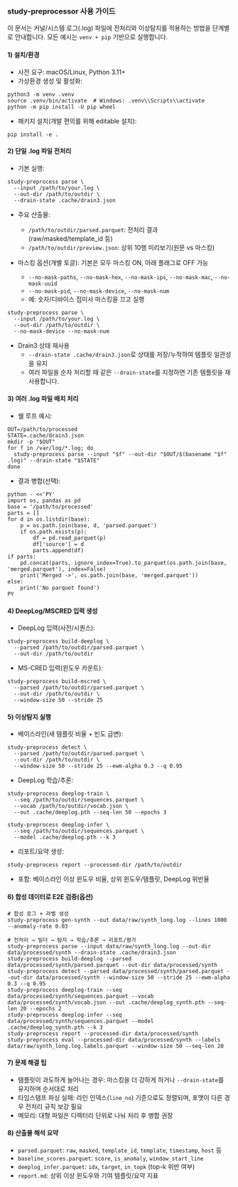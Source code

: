 ### study-preprocessor 사용 가이드

이 문서는 커널/시스템 로그(.log) 파일에 전처리와 이상탐지를 적용하는 방법을 단계별로 안내합니다. 모든 예시는 `venv + pip` 기반으로 실행합니다.

#### 1) 설치/환경
- 사전 요구: macOS/Linux, Python 3.11+
- 가상환경 생성 및 활성화:
```
python3 -m venv .venv
source .venv/bin/activate  # Windows: .venv\\Scripts\\activate
python -m pip install -U pip wheel
```
- 패키지 설치(개발 편의를 위해 editable 설치):
```
pip install -e .
```

#### 2) 단일 .log 파일 전처리
- 기본 실행:
```
study-preprocess parse \
  --input /path/to/your.log \
  --out-dir /path/to/outdir \
  --drain-state .cache/drain3.json
```
- 주요 산출물:
  - `/path/to/outdir/parsed.parquet`: 전처리 결과(raw/masked/template_id 등)
  - `/path/to/outdir/preview.json`: 상위 10행 미리보기(원문 vs 마스킹)

- 마스킹 옵션(개별 토글): 기본은 모두 마스킹 ON, 아래 플래그로 OFF 가능
  - `--no-mask-paths`, `--no-mask-hex`, `--no-mask-ips`, `--no-mask-mac`, `--no-mask-uuid`
  - `--no-mask-pid`, `--no-mask-device`, `--no-mask-num`
  - 예: 숫자/디바이스 접미사 마스킹을 끄고 실행
```
study-preprocess parse \
  --input /path/to/your.log \
  --out-dir /path/to/outdir \
  --no-mask-device --no-mask-num
```

- Drain3 상태 재사용
  - `--drain-state .cache/drain3.json`로 상태를 저장/누적하여 템플릿 일관성을 유지
  - 여러 파일을 순차 처리할 때 같은 `--drain-state`를 지정하면 기존 템플릿을 재사용합니다.

#### 3) 여러 .log 파일 배치 처리
- 쉘 루프 예시:
```
OUT=/path/to/processed
STATE=.cache/drain3.json
mkdir -p "$OUT"
for f in /var/log/*.log; do
  study-preprocess parse --input "$f" --out-dir "$OUT/$(basename "$f" .log)" --drain-state "$STATE"
done
```
- 결과 병합(선택):
```
python - <<'PY'
import os, pandas as pd
base = '/path/to/processed'
parts = []
for d in os.listdir(base):
    p = os.path.join(base, d, 'parsed.parquet')
    if os.path.exists(p):
        df = pd.read_parquet(p)
        df['source'] = d
        parts.append(df)
if parts:
    pd.concat(parts, ignore_index=True).to_parquet(os.path.join(base, 'merged.parquet'), index=False)
    print('Merged ->', os.path.join(base, 'merged.parquet'))
else:
    print('No parquet found')
PY
```

#### 4) DeepLog/MSCRED 입력 생성
- DeepLog 입력(사전/시퀀스):
```
study-preprocess build-deeplog \
  --parsed /path/to/outdir/parsed.parquet \
  --out-dir /path/to/outdir
```
- MS-CRED 입력(윈도우 카운트):
```
study-preprocess build-mscred \
  --parsed /path/to/outdir/parsed.parquet \
  --out-dir /path/to/outdir \
  --window-size 50 --stride 25
```

#### 5) 이상탐지 실행
- 베이스라인(새 템플릿 비율 + 빈도 급변):
```
study-preprocess detect \
  --parsed /path/to/outdir/parsed.parquet \
  --out-dir /path/to/outdir \
  --window-size 50 --stride 25 --ewm-alpha 0.3 --q 0.95
```
- DeepLog 학습/추론:
```
study-preprocess deeplog-train \
  --seq /path/to/outdir/sequences.parquet \
  --vocab /path/to/outdir/vocab.json \
  --out .cache/deeplog.pth --seq-len 50 --epochs 3

study-preprocess deeplog-infer \
  --seq /path/to/outdir/sequences.parquet \
  --model .cache/deeplog.pth --k 3
```
- 리포트/요약 생성:
```
study-preprocess report --processed-dir /path/to/outdir
```
  - 포함: 베이스라인 이상 윈도우 비율, 상위 윈도우/템플릿, DeepLog 위반율

#### 6) 합성 데이터로 E2E 검증(옵션)
```
# 합성 로그 + 라벨 생성
study-preprocess gen-synth --out data/raw/synth_long.log --lines 1000 --anomaly-rate 0.03

# 전처리 → 빌더 → 탐지 → 학습/추론 → 리포트/평가
study-preprocess parse --input data/raw/synth_long.log --out-dir data/processed/synth --drain-state .cache/drain3.json
study-preprocess build-deeplog --parsed data/processed/synth/parsed.parquet --out-dir data/processed/synth
study-preprocess detect --parsed data/processed/synth/parsed.parquet --out-dir data/processed/synth --window-size 50 --stride 25 --ewm-alpha 0.3 --q 0.95
study-preprocess deeplog-train --seq data/processed/synth/sequences.parquet --vocab data/processed/synth/vocab.json --out .cache/deeplog_synth.pth --seq-len 20 --epochs 2
study-preprocess deeplog-infer --seq data/processed/synth/sequences.parquet --model .cache/deeplog_synth.pth --k 3
study-preprocess report --processed-dir data/processed/synth
study-preprocess eval --processed-dir data/processed/synth --labels data/raw/synth_long.log.labels.parquet --window-size 50 --seq-len 20
```

#### 7) 문제 해결 팁
- 템플릿이 과도하게 늘어나는 경우: 마스킹을 더 강하게 하거나 `--drain-state`를 유지하며 순서대로 처리
- 타임스탬프 파싱 실패: 라인 인덱스(`line_no`) 기준으로도 정렬되며, 포맷이 다른 경우 전처리 규칙 보강 필요
- 메모리: 대형 파일은 디렉터리 단위로 나눠 처리 후 병합 권장

#### 8) 산출물 해석 요약
- `parsed.parquet`: `raw`, `masked`, `template_id`, `template`, `timestamp`, `host` 등
- `baseline_scores.parquet`: `score`, `is_anomaly`, `window_start_line`
- `deeplog_infer.parquet`: `idx`, `target`, `in_topk` (top-k 위반 여부)
- `report.md`: 상위 이상 윈도우와 기여 템플릿/요약 지표
